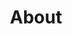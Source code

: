 ---
title: "About"
colours:
  main: "#007ACC"
  secondary: "#EDEDED"
  text: "#333333"
intro:
  - title: "Our Story"
    body: "We have been serving our customers with dedication and passion for over a decade."
  - title: "Our Mission"
    body: "Our mission is to provide top-notch products and services to our customers, making their lives better."
---